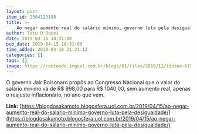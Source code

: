 ```yaml
---
layout: post
item_id: 2564123198
title: >-
    Ao negar aumento real do salário mínimo, governo luta pela desigualdade
author: Tatu D'Oquei
date: 2019-04-15 18:31:00
pub_date: 2019-04-15 18:31:00
time_added: 2019-04-18 21:21:12
categories: []
tags: []
image: https://conteudo.imguol.com.br/blogs/61/files/2018/12/idosoo-615x300.jpeg
---
```


O governo Jair Bolsonaro propôs ao Congresso Nacional que o valor do salário mínimo vá de R$ 998,00 para R$ 1040,00, sem aumento real, apenas o reajuste inflacionário, no ano que vem.

**Link:** [https://blogdosakamoto.blogosfera.uol.com.br/2019/04/15/ao-negar-aumento-real-do-salario-minimo-governo-luta-pela-desigualdade/](https://blogdosakamoto.blogosfera.uol.com.br/2019/04/15/ao-negar-aumento-real-do-salario-minimo-governo-luta-pela-desigualdade/)

